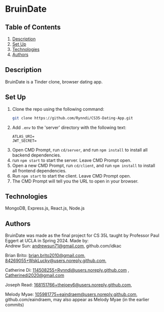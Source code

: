 # BruinDate

## Table of Contents
1. [Description](#description)
2. [Set Up](#set-up)
3. [Technologies](#technologies)
4. [Authors](#authors)

## Description
BruinDate is a Tinder clone, browser dating app. 

## Set Up
1. Clone the repo using the following command:
    ```bash
    git clone https://github.com/Rynndi/CS35-Dating-App.git
    ```
2. Add `.env` to the 'server' directory with the following text:
    ```env
    ATLAS_URI= 
    JWT_SECRET=
    ```
3. Open CMD Prompt, run ```cd/server```, and run ```npm install``` to install all backend dependencies.
5. run ```npm start``` to start the server. Leave CMD Prompt open.
6. Open a new CMD Prompt, run ```cd/client```, and run ```npm install``` to install all frontend dependencies.
8. Run ```npm start``` to start the client. Leave CMD Prompt open.
9. The CMD Prompt will tell you the URL to open in your browser.
    
## Technologies
MongoDB, Express.js, React.js, Node.js

## Authors
BruinDate was made as the final project for CS 35L taught by Professor Paul Eggert at UCLA in Spring 2024. Made by:  
Andrew Sun: andrewsun71@gmail.com, github.com/idkac 

Brian Brito: brian.brito2010@gmail.com, 84269055+WskLucky@users.noreply.github.com,  

Catherine Di: 114508255+Rynndi@users.noreply.github.com , Catherinedi2020@gmail.com  

Joseph Read: 168151766+thejoey6@users.noreply.github.com,  

Melody Myae: 105981775+eaindraem@users.noreply.github.com, github.com/eaindraem, may also appear as Melody Myae (in the earlier commits) 

